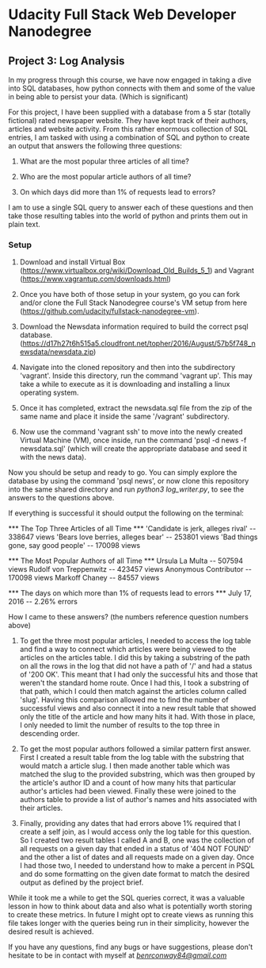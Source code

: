 # Udacity Full Stack Web Developer Nanodegree
## Project 3: Log Analysis

In my progress through this course, we have now engaged in taking a dive into
SQL databases, how python connects with them and some of the value in being able
to persist your data. (Which is significant)

For this project, I have been supplied with a database from a 5 star (totally
fictional) rated newspaper website. They have kept track of their authors,
articles and website activity.
From this rather enormous collection of SQL entries, I am tasked with using
a combination of SQL and python to create an output that answers the following
three questions:

1) What are the most popular three articles of all time?

2) Who are the most popular article authors of all time?

3) On which days did more than 1% of requests lead to errors?

I am to use a single SQL query to answer each of these questions and then take
those resulting tables into the world of python and prints them out in plain
text.

### Setup

1) Download and install Virtual Box (https://www.virtualbox.org/wiki/Download_Old_Builds_5_1)
and Vagrant (https://www.vagrantup.com/downloads.html)

2) Once you have both of those setup in your system, go you can fork and/or clone
 the Full Stack Nanodegree course's VM setup from here (https://github.com/udacity/fullstack-nanodegree-vm).

3) Download the Newsdata information required to build the correct psql database.
(https://d17h27t6h515a5.cloudfront.net/topher/2016/August/57b5f748_newsdata/newsdata.zip)

4) Navigate into the cloned repository and then into the subdirectory 'vagrant'.
Inside this directory, run the command 'vagrant up'. This may take a while to
execute as it is downloading and installing a linux operating system.

5) Once it has completed, extract the newsdata.sql file from the zip of the same
name and place it inside the same '/vagrant' subdirectory.

6) Now use the command 'vagrant ssh' to move into the newly created Virtual Machine (VM),
once inside, run the command 'psql -d news -f newsdata.sql' (which will create
  the appropriate database and seed it with the news data).


Now you should be setup and ready to go. You can simply explore the database by using
the command 'psql news', or now clone this repository into the same shared directory and
run *python3 log_writer.py*, to see the answers to the questions above.

If everything is successful it should output the following on the terminal:


*** The Top Three Articles of all Time ***
'Candidate is jerk, alleges rival' -- 338647 views
'Bears love berries, alleges bear' -- 253801 views
'Bad things gone, say good people' -- 170098 views


*** The Most Popular Authors of all Time ***
Ursula La Multa -- 507594 views
Rudolf von Treppenwitz -- 423457 views
Anonymous Contributor -- 170098 views
Markoff Chaney -- 84557 views


*** The days on which more than 1% of requests lead to errors ***
July 17, 2016 -- 2.26% errors


How I came to these answers? (the numbers reference question numbers above)

1) To get the three most popular articles, I needed to access the log table and
find a way to connect which articles were being viewed to the articles on the
articles table.
I did this by taking a substring of the path on all the rows in the log that
did not have a path of '/' and had a status of '200 OK'. This meant that I had
only the successful hits and those that weren't the standard home route.
Once I had this, I took a substring of that path, which I could then match
against the articles column called 'slug'. Having this comparison allowed me to
find the number of successful views and also connect it into a new result table
that showed only the title of the article and how many hits it had.
With those in place, I only needed to limit the number of results to the top
three in descending order.

2) To get the most popular authors followed a similar pattern first answer.
First I created a result table from the log table with the substring that would
match a article slug. I then made another table which was matched the slug to
the provided substring, which was then grouped by the article's author ID and
 a count of how many hits that particular author's articles had been viewed.
Finally these were joined to the authors table to provide a list of author's
names and hits associated with their articles.

3) Finally, providing any dates that had errors above 1% required that I create
a self join, as I would access only the log table for this question. So I
created two result tables I called A and B, one was the collection of all
requests on a given day that ended in a status of '404 NOT FOUND' and the other
a list of dates and all requests made on a given day.
Once I had those two, I needed to understand how to make a percent in PSQL and
do some formatting on the given date format to match the desired output as
defined by the project brief.

While it took me a while to get the SQL queries correct, it was a valuable
lesson in how to think about data and also what is potentially worth storing
to create these metrics.
In future I might opt to create views as running this file takes longer with
the queries being run in their simplicity, however the desired result is
achieved.



If you have any questions, find any bugs or have suggestions, please don't
hesitate to be in contact with myself at *benrconway84@gmail.com*
